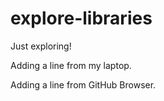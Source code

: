 # explore-libraries
Just exploring!

Adding a line from my laptop.

Adding a line from GitHub Browser.
